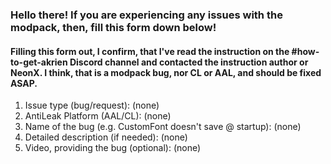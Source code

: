 ### Hello there! If you are experiencing any issues with the modpack, then, fill this form down below!
#### Filling this form out, I confirm, that I've read the instruction on the #how-to-get-akrien Discord channel and contacted the instruction author or NeonX. I think, that is a modpack bug, nor CL or AAL, and should be fixed ASAP.
1. Issue type (bug/request): (none)
2. AntiLeak Platform (AAL/CL): (none)
3. Name of the bug (e.g. CustomFont doesn't save @ startup): (none)
4. Detailed description (if needed): (none) 
5. Video, providing the bug (optional): (none)
